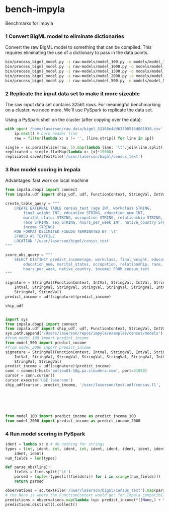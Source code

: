 bench-impyla
============

Benchmarks for impyla

### 1 Convert BigML model to eliminate dictionaries

Convert the raw BigML model to something that can be compiled. This requires
eliminating the use of a dictionary to pass in the data points.

```bash
bin/process_bigml_model.py -i raw-models/model_100.py -o models/model_100.py -d raw-data/bigml_53168e4dd63708516d001938.csv
bin/process_bigml_model.py -i raw-models/model_1000.py -o models/model_1000.py -d raw-data/bigml_53168e4dd63708516d001938.csv
bin/process_bigml_model.py -i raw-models/model_1500.py -o models/model_1500.py -d raw-data/bigml_53168e4dd63708516d001938.csv
bin/process_bigml_model.py -i raw-models/model_2000.py -o models/model_2000.py -d raw-data/bigml_53168e4dd63708516d001938.csv
bin/process_bigml_model.py -i raw-models/model_500.py -o models/model_500.py -d raw-data/bigml_53168e4dd63708516d001938.csv
```

### 2 Replicate the input data set to make it more sizeable

The raw input data set contains 32561 rows. For meaningful benchmarking on a
cluster, we need more. We'll use PySpark to replicate the data set.

Using a PySpark shell on the cluster (after copying over the data):

```python
with open('/home/laserson/raw_data/bigml_53168e4dd63708516d001938.csv', 'r') as ip:
    ip.next() # burn header line
    raw = filter(lambda x: x != '', [line.strip() for line in ip])

single = sc.parallelize(raw, 5).map(lambda line: '\t'.join(line.split(',')))
replicated = single.flatMap(lambda x: [x]*15000)
replicated.saveAsTextFile('/user/laserson/bigml/census_text')
```

### 3 Run model scoring in Impala

Advantages:
fast
work on local machine

```python
from impala.dbapi import connect
from impala.udf import ship_udf, udf, FunctionContext, StringVal, IntVal

create_table_query = """
    CREATE EXTERNAL TABLE census_text (age INT, workclass STRING,
	    final_weight INT, education STRING, education_num INT,
	    marital_status STRING, occupation STRING, relationship STRING,
	    race STRING, sex STRING, hours_per_week INT, native_country STRING,
	    income STRING)
    ROW FORMAT DELIMITED FIELDS TERMINATED BY '\t'
    STORED AS TEXTFILE
    LOCATION '/user/laserson/bigml/census_text'
"""

score_obs_query = """
    SELECT DISTINCT predict_income(age, workclass, final_weight, education,
	    education_num, marital_status, occupation, relationship, race, sex,
	    hours_per_week, native_country, income) FROM census_text
"""

signature = StringVal(FunctionContext, IntVal, StringVal, IntVal, StringVal,
	IntVal, StringVal, StringVal, StringVal, StringVal, StringVal, IntVal,
	StringVal, StringVal)
predict_income = udf(signature)(predict_income)

ship_udf


import sys
from impala.dbapi import connect
from impala.udf import ship_udf, udf, FunctionContext, StringVal, IntVal
sys.path.append('/Users/laserson/repos/impyla/examples/census/models')
#from model_100 import predict_income
from model_500 import predict_income
#from model_2000 import predict_income
signature = StringVal(FunctionContext, IntVal, StringVal, IntVal, StringVal,
	IntVal, StringVal, StringVal, StringVal, StringVal, StringVal, IntVal,
	StringVal, StringVal)
predict_income = udf(signature)(predict_income)
conn = connect(host='bottou01-10g.pa.cloudera.com', port=21050)
cursor = conn.cursor()
cursor.execute('USE laserson')
ship_udf(cursor, predict_income, '/user/laserson/test-udf/census.ll', 'bottou01-10g.pa.cloudera.com', user='laserson', overwrite=True)






from model_100 import predict_income as predict_income_100
from model_2000 import predict_income as predict_income_2000

```


### 4 Run model scoring in PySpark

```python
ident = lambda x: x # do nothing for strings
types = (int, ident, int, ident, int, ident, ident, ident, ident, ident, int,
	ident, ident)
num_fields = len(types)

def parse_obs(line):
    fields = line.split('\t')
    parsed = tuple([types[i](fields[i]) for i in xrange(num_fields)])
    return parsed

observations = sc.textFile('/user/laserson/bigml/census_text').map(parse_obs)
# the None is where the FunctionContext would go; for Impala compatibility
predictions = observations.map(lambda tup: predict_income(*((None,) + tup)))
predictions.distinct().collect()
```
